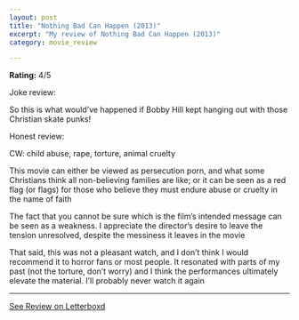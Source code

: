 ```yaml
---
layout: post
title: "Nothing Bad Can Happen (2013)"
excerpt: "My review of Nothing Bad Can Happen (2013)"
category: movie_review

---
```


**Rating:** 4/5

Joke review:

So this is what would’ve happened if Bobby Hill kept hanging out with those Christian skate punks!

Honest review:

CW: child abuse, rape, torture, animal cruelty

This movie can either be viewed as persecution porn, and what some Christians think all non-believing families are like; or it can be seen as a red flag (or flags) for those who believe they must endure abuse or cruelty in the name of faith

The fact that you cannot be sure which is the film’s intended message can be seen as a weakness. I appreciate the director’s desire to leave the tension unresolved, despite the messiness it leaves in the movie

That said, this was not a pleasant watch, and I don’t think I would recommend it to horror fans or most people. It resonated with parts of my past (not the torture, don’t worry) and I think the performances ultimately elevate the material. I’ll probably never watch it again

<hr>

[See Review on Letterboxd](https://boxd.it/26IwjR)
